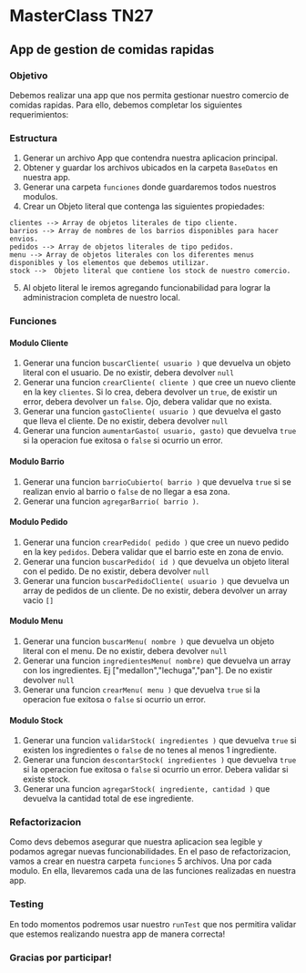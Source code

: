 # MasterClass TN27

## App de gestion de comidas rapidas

### Objetivo

Debemos realizar una app que nos permita gestionar nuestro comercio de comidas rapidas. Para ello, debemos completar los siguientes requerimientos:

### Estructura 

1. Generar un archivo App que contendra nuestra aplicacion principal.
2. Obtener y guardar los archivos ubicados en la carpeta `BaseDatos` en nuestra app.
3. Generar una carpeta `funciones` donde guardaremos todos nuestros modulos.
4. Crear un Objeto literal que contenga las siguientes propiedades:
```
clientes --> Array de objetos literales de tipo cliente.
barrios --> Array de nombres de los barrios disponibles para hacer envios.
pedidos --> Array de objetos literales de tipo pedidos.
menu --> Array de objetos literales con los diferentes menus disponibles y los elementos que debemos utilizar.
stock -->  Objeto literal que contiene los stock de nuestro comercio.
```
5. Al objeto literal le iremos agregando funcionabilidad para lograr la administracion completa de nuestro local.

### Funciones

#### Modulo Cliente
1. Generar una funcion `buscarCliente( usuario )` que devuelva un objeto literal con el usuario. De no existir, debera devolver `null`
2. Generar una funcion `crearCliente( cliente )` que cree un nuevo cliente en la key `clientes`. Si lo crea, debera devolver un `true`, de existir un error, debera devolver un `false`. Ojo, debera validar que no exista.
3. Generar una funcion `gastoCliente( usuario )` que devuelva el gasto que lleva el cliente. De no existir, debera devolver `null`
4. Generar una funcion `aumentarGasto( usuario, gasto)` que devuelva `true` si la operacion fue exitosa o `false` si ocurrio un error.

#### Modulo Barrio
1. Generar una funcion `barrioCubierto( barrio )` que devuelva `true` si se realizan envio al barrio o `false` de no llegar a esa zona.
2. Generar una funcion `agregarBarrio( barrio )`.

#### Modulo Pedido
1. Generar una funcion `crearPedido( pedido )` que cree un nuevo pedido en la key `pedidos`. Debera validar que el barrio este en zona de envio.
2. Generar una funcion `buscarPedido( id )` que devuelva un objeto literal con el pedido. De no existir, debera devolver `null`
3. Generar una funcion `buscarPedidoCliente( usuario )` que devuelva un array de pedidos de un cliente. De no existir, debera devolver un array vacio `[]`

#### Modulo Menu
1. Generar una funcion `buscarMenu( nombre )` que devuelva un objeto literal con el menu. De no existir, debera devolver `null`
2. Generar una funcion `ingredientesMenu( nombre)` que devuelva un array con los ingredientes. Ej ["medallon","lechuga","pan"]. De no existir devolver `null`
3. Generar una funcion `crearMenu( menu )` que devuelva `true` si la operacion fue exitosa o `false` si ocurrio un error.

#### Modulo Stock
1. Generar una funcion `validarStock( ingredientes )` que devuelva `true` si existen los ingredientes o `false` de no tenes al menos 1 ingrediente.
2. Generar una funcion `descontarStock( ingredientes )` que devuelva `true` si la operacion fue exitosa o `false` si ocurrio un error. Debera validar si existe stock.
3. Generar una funcion `agregarStock( ingrediente, cantidad )` que devuelva la cantidad total de ese ingrediente.

### Refactorizacion
Como devs debemos asegurar que nuestra aplicacion sea legible y podamos agregar nuevas funcionabilidades. En el paso de refactorizacion, vamos a crear en nuestra carpeta `funciones` 5 archivos. Una por cada modulo.
En ella, llevaremos cada una de las funciones realizadas en nuestra app.

### Testing
En todo momentos podremos usar nuestro `runTest` que nos permitira validar que estemos realizando nuestra app de manera correcta!

### Gracias por participar!
